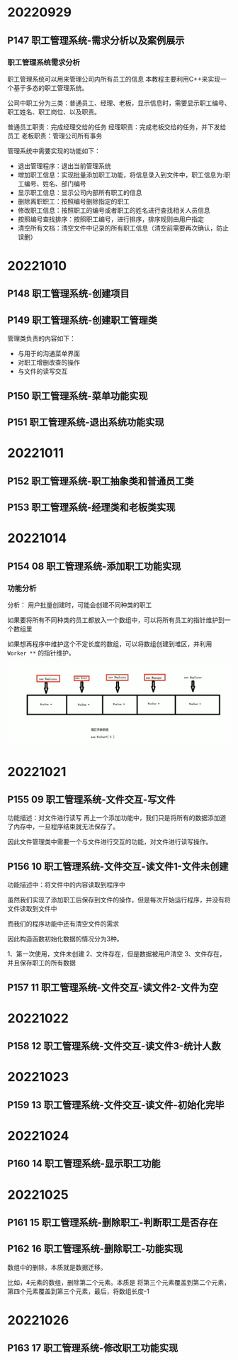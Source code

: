 # 20220929

## P147 职工管理系统-需求分析以及案例展示

### 职工管理系统需求分析

职工管理系统可以用来管理公司内所有员工的信息
本教程主要利用C++来实现一个基于多态的职工管理系统。

公司中职工分为三类：普通员工、经理、老板，显示信息时，需要显示职工编号、职工姓名、职工岗位、以及职责。

普通员工职责：完成经理交给的任务
经理职责：完成老板交给的任务，并下发给员工
老板职责：管理公司所有事务

管理系统中需要实现的功能如下：
- 退出管理程序：退出当前管理系统
- 增加职工信息：实现批量添加职工功能，将信息录入到文件中，职工信息为:职工编号、姓名、部门编号
- 显示职工信息：显示公司内部所有职工的信息
- 删除离职职工：按照编号删除指定的职工
- 修改职工信息：按照职工的编号或者职工的姓名进行查找相关人员信息
- 按照编号查找排序：按照职工编号，进行排序，排序规则由用户指定
- 清空所有文档：清空文件中记录的所有职工信息（清空前需要再次确认，防止误删）

# 20221010

## P148 职工管理系统-创建项目

## P149 职工管理系统-创建职工管理类

管理类负责的内容如下：
- 与用于的沟通菜单界面
- 对职工增删改查的操作
- 与文件的读写交互

## P150 职工管理系统-菜单功能实现

## P151 职工管理系统-退出系统功能实现

# 20221011

## P152 职工管理系统-职工抽象类和普通员工类

## P153 职工管理系统-经理类和老板类实现

# 20221014

## P154 08 职工管理系统-添加职工功能实现

### 功能分析

分析：
用户批量创建时，可能会创建不同种类的职工

如果要将所有不同种类的员工都放入一个数组中，可以将所有员工的指针维护到一个数组里

如果想再程序中维护这个不定长度的数组，可以将数组创建到堆区，并利用`Worker **` 的指针维护。

![QQ图片20221014065437](./职工管理系统.assets/QQ图片20221014065437.png)

# 20221021

## P155 09 职工管理系统-文件交互-写文件

功能描述：对文件进行读写
再上一个添加功能中，我们只是将所有的数据添加道了内存中，一旦程序结束就无法保存了。

因此文件管理类中需要一个与文件进行交互的功能，对文件进行读写操作。

## P156 10 职工管理系统-文件交互-读文件1-文件未创建

功能描述中：将文件中的内容读取到程序中

虽然我们实现了添加职工后保存到文件的操作，但是每次开始运行程序，并没有将文件读取到文件中

而我们的程序功能中还有清空文件的需求

因此构造函数初始化数据的情况分为3种。

1、第一次使用，文件未创建
2、文件存在，但是数据被用户清空
3、文件存在，并且保存职工的所有数据

## P157 11 职工管理系统-文件交互-读文件2-文件为空

# 20221022

## P158 12 职工管理系统-文件交互-读文件3-统计人数

# 20221023

## P159 13 职工管理系统-文件交互-读文件-初始化完毕

# 20221024

## P160 14 职工管理系统-显示职工功能

# 20221025

## P161 15 职工管理系统-删除职工-判断职工是否存在

## P162 16 职工管理系统-删除职工-功能实现

数组中的删除，本质就是数据迁移。

比如，4元素的数组，删除第二个元素。本质是 将第三个元素覆盖到第二个元素，第四个元素覆盖到第三个元素，最后，将数组长度-1

# 20221026

## P163 17 职工管理系统-修改职工功能实现

